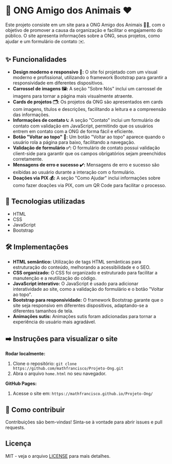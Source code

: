 # 🐾 ONG Amigo dos Animais ❤️

Este projeto consiste em um site para a ONG Amigo dos Animais 🐶🐱, com o objetivo de promover a causa da organização e facilitar o engajamento do público. O site apresenta informações sobre a ONG, seus projetos, como ajudar e um formulário de contato ✉️.

## ✨ Funcionalidades

* **Design moderno e responsivo 📱:** O site foi projetado com um visual moderno e profissional, utilizando o framework Bootstrap para garantir a responsividade em diferentes dispositivos.
* **Carrossel de imagens 🖼️:** A seção "Sobre Nós" inclui um carrossel de imagens para tornar a página mais visualmente atraente.
* **Cards de projetos 🗂️:** Os projetos da ONG são apresentados em cards com imagens, títulos e descrições, facilitando a leitura e a compreensão das informações.
* **Informações de contato 📞:** A seção "Contato" inclui um formulário de contato com validação em JavaScript, permitindo que os usuários entrem em contato com a ONG de forma fácil e eficiente.
* **Botão "Voltar ao topo" 🚀:** Um botão "Voltar ao topo" aparece quando o usuário rola a página para baixo, facilitando a navegação.
* **Validação de formulário ✅:** O formulário de contato possui validação client-side para garantir que os campos obrigatórios sejam preenchidos corretamente.
* **Mensagens de erro e sucesso ✔️:** Mensagens de erro e sucesso são exibidas ao usuário durante a interação com o formulário.
* **Doações via PIX 💰:** A seção "Como Ajudar" inclui informações sobre como fazer doações via PIX, com um QR Code para facilitar o processo.


## 🚀 Tecnologias utilizadas

* HTML
* CSS
* JavaScript
* Bootstrap

## 🛠️ Implementações

* **HTML semântico:** Utilização de tags HTML semânticas para estruturação do conteúdo, melhorando a acessibilidade e o SEO.
* **CSS organizado:** O CSS foi organizado e estruturado para facilitar a manutenção e a reutilização do código.
* **JavaScript interativo:** O JavaScript é usado para adicionar interatividade ao site, como a validação do formulário e o botão "Voltar ao topo".
* **Bootstrap para responsividade:** O framework Bootstrap garante que o site seja responsivo em diferentes dispositivos, adaptando-se a diferentes tamanhos de tela.
* **Animações sutis:** Animações sutis foram adicionadas para tornar a experiência do usuário mais agradável.


## ➡️ Instruções para visualizar o site

**Rodar localmente:**

1. Clone o repositório: `git clone https://github.com/mathfrancisco/Projeto-Ong.git`
2. Abra o arquivo `home.html` no seu navegador.

**GitHub Pages:**

1. Acesse o site em: `https://mathfrancisco.github.io/Projeto-Ong/`


## 🤝 Como contribuir

Contribuições são bem-vindas! Sinta-se à vontade para abrir issues e pull requests.


## Licença

MIT - veja o arquivo [LICENSE](LICENSE) para mais detalhes.


